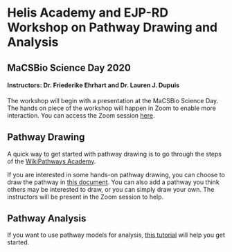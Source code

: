 # Helis Academy and EJP-RD Workshop on Pathway Drawing and Analysis

## MaCSBio Science Day 2020

#### Instructors: Dr. Friederike Ehrhart and Dr. Lauren J. Dupuis
The workshop will begin with a presentation at the MaCSBio Science Day. The hands on piece of the workshop will happen in Zoom to enable more interaction. You can access the Zoom session [here](https://maastrichtuniversity.zoom.us/j/96692159517).

## Pathway Drawing
A quick way to get started with pathway drawing is to go through the steps of the [WikiPathways Academy](https://wikipathways.github.io/academy/).

If you are interested in some hands-on pathway drawing, you can choose to draw the pathway in [this document](https://docs.google.com/document/d/16eDWmcveBt8FP6WZVlr0E--I2jL1TH3obOr9dZ10o1I/edit). You can also add a pathway you think others may be interested to draw, or you can simply draw your own. The instructors will be present in the Zoom session to help.

## Pathway Analysis
If you want to use pathway models for analysis, [this tutorial](Pathway-analysis.md) will help you get started.

